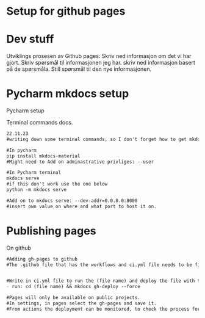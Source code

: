 # Setup for github pages 



# Dev stuff

Utviklings prosesen av Github pages: Skriv ned informasjon om det vi har gjort. Skriv spørsmål til informasjonen jeg har. skriv ned informasjon basert på de spørsmåla. Still spørsmål til den nye informasjonen.

# Pycharm mkdocs setup

Pycharm setup

Terminal commands docs.
```markdown
22.11.23
#writing down some terminal commands, so I don't forget how to get mkdocs running.

#In pycharm
pip install mkdocs-material
#Might need to Add on adminastrative privliges: --user

#In Pycharm terminal
mkdocs serve 
#if this don't work use the one below
python -m mkdocs serve

#Add on to mkdocs serve: --dev-addr=0.0.0.0:8000
#insert own value on where and what port to host it on.
```

# Publishing pages


On github
```markdown
#Adding gh-pages to github
#The .github file that has the workflows and ci.yml file needs to be first and on top of the other files.


#Write in ci.yml file to run the (file name) and deploy the file with the docs.
- run: cd (file name) && mkdocs gh-deploy --force

#Pages will only be available on public projects.
#In settings, in pages select the gh-pages and save it.
#From actions the deployment can be monitored, to check the process for faults and it's progress in deploying.
```

